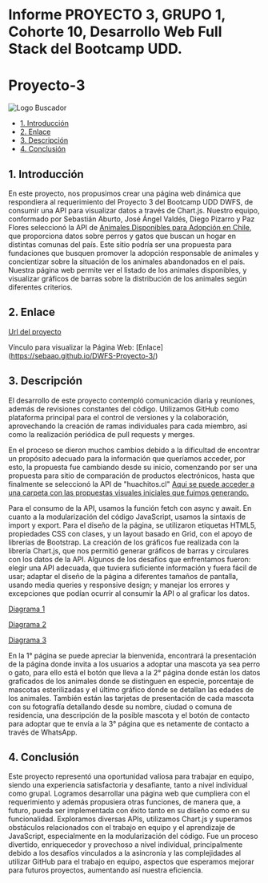 # Informe PROYECTO 3, GRUPO 1, Cohorte 10, Desarrollo Web Full Stack del Bootcamp UDD. 

# Proyecto-3 
 
![Logo Buscador](https://github.com/DiegoPM90/Proyecto-3/assets/140351890/2b6dc388-35a8-4f73-ab7c-d376b495138b)



* [1. Introducción](#1-introducción)
* [2. Enlace](#2-enlace)
* [3. Descripción](#3-descripción)
* [4. Conclusión](#4-conclusión)

## 1. Introducción

En este proyecto, nos propusimos crear una página web dinámica que respondiera al requerimiento del Proyecto 3 del Bootcamp UDD DWFS, de consumir una API para visualizar datos a través de Chart.js. Nuestro equipo, conformado por Sebastián Aburto, José Ángel Valdés, Diego Pizarro y Paz Flores seleccionó la API de [Animales Disponibles para Adopción en Chile](https://huachitos.cl/api/animales), que proporciona datos sobre perros y gatos que buscan un hogar en distintas comunas del país. Este sitio podría ser una propuesta para fundaciones que busquen promover la adopción responsable de animales y concientizar sobre la situación de los animales abandonados en el país. Nuestra página web permite ver el listado de los animales disponibles, y visualizar gráficos de barras sobre la distribución de los animales según diferentes criterios.

## 2. Enlace
[Url del proyecto](https://sebaao.github.io/DWFS-Proyecto-3/)


Vínculo para visualizar la Página Web: [Enlace] (https://sebaao.github.io/DWFS-Proyecto-3/)




## 3. Descripción

El desarrollo de este proyecto contempló comunicación diaria y reuniones, además de revisiones constantes del código. 
Utilizamos GitHub como plataforma principal para el control de versiones y la colaboración, aprovechando la creación de ramas individuales para cada miembro, así como la realización periódica de pull requests y merges.

En el proceso se dieron muchos cambios debido a la dificultad de encontrar un propósito adecuado para la información que queríamos acceder, por esto, la propuesta fue cambiando desde su inicio, comenzando por ser una propuesta para sitio de comparación de productos electrónicos, hasta que finalmente se seleccionó la API de "huachitos.cl"
[Aqui  se puede acceder a una carpeta con las propuestas visuales iniciales que fuimos generando.](https://drive.google.com/drive/folders/1QzNrgPkDHDxR68Xyy6c0x4Ic2pzkWyB-?usp=sharing)


Para el consumo de la API, usamos la función fetch con async y await. En cuanto a la modularización del código JavaScript, usamos la sintaxis de import y export. Para el diseño de la página, se utilizaron etiquetas HTML5, propiedades CSS con clases, y un layout basado en Grid, con el apoyo de librerías de Bootstrap. La creación de los gráficos fue realizada con la librería Chart.js, que nos permitió generar gráficos de barras y circulares con los datos de la API. 
Algunos de los desafíos que enfrentamos fueron: elegir una API adecuada, que tuviera suficiente información y fuera fácil de usar; adaptar el diseño de la página a diferentes tamaños de pantalla, usando media queries y responsive design; y manejar los errores y excepciones que podían ocurrir al consumir la API o al graficar los datos.

[Diagrama 1](https://github.com/DiegoPM90/Proyecto-3/assets/139089135/fd26bb03-6f47-4c24-9d30-e7dc8bd4f80b)

[Diagrama 2](https://github.com/DiegoPM90/Proyecto-3/assets/139089135/e4fece95-c866-4461-8299-787aa0d8ff2e)

[Diagrama 3](https://github.com/DiegoPM90/Proyecto-3/assets/139089135/8a1b791f-8247-4c8d-8612-65497ac61f0f)

En la 1° página se puede apreciar la bienvenida, encontrará la presentación de la página donde invita a los usuarios a adoptar una mascota ya sea perro o gato, para ello está el botón que lleva a la 2° página donde están los datos graficados de los animales donde se distinguen en especie, porcentaje de mascotas esterilizadas y el último gráfico donde se detallan las edades de los animales. También están las tarjetas de presentación de cada mascota con su fotografía detallando desde su nombre, ciudad o comuna de residencia, una descripción de la posible mascota y el botón de contacto para adoptar que te envía a la 3° página que es netamente de contacto a través de WhatsApp.





## 4. Conclusión


Este proyecto representó una oportunidad valiosa para trabajar en equipo, siendo una experiencia satisfactoria y desafiante, tanto a nivel individual como grupal. Logramos desarrollar una página web que cumpliera con el requerimiento y además propusiera otras funciones, de manera que, a futuro, pueda ser implementada con éxito tanto en su diseño como en su funcionalidad. Exploramos diversas APIs, utilizamos Chart.js y superamos obstáculos relacionados con el trabajo en equipo y el aprendizaje de JavaScript, especialmente en la modularización del código. Fue un proceso divertido, enriquecedor y provechoso a nivel individual, principalmente debido a los desafíos vinculados a la asincronía y las complejidades al utilizar GitHub para el trabajo en equipo, aspectos que esperamos mejorar para futuros proyectos, aumentando así nuestra eficiencia.







